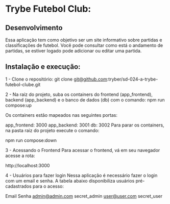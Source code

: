 # Trybe Futebol Club:

## Desenvolvimento

Essa aplicação tem como objetivo ser um site informativo sobre partidas e classificações de futebol. Você pode consultar como está o andamento de partidas, se estiver logado pode adicionar ou editar uma partida.

## Instalação e execução:

1 - Clone o repositório:
git clone git@github.com:tryber/sd-024-a-trybe-futebol-clube.git

2 - Na raíz do projeto, suba os containers do frontend (app_frontend), backend (app_backend) e o banco de dados (db) com o comando:
npm run compose:up

Os containers estão mapeados nas seguintes portas:

app_frontend: 3000
app_backend: 3001
db: 3002
Para parar os containers, na pasta raiz do projeto execute o comando:

npm run compose:down

3 - Acessando o Frontend
Para acessar o frontend, vá em seu navegador acesse a rota:

http://localhost:3000

4 - Usuários para fazer login
Nessa aplicação é necessário fazer o login com um email e senha. A tabela abaixo disponibiliza usuários pré-cadastrados para o acesso:

Email	Senha
admin@admin.com	secret_admin
user@user.com	secret_user
